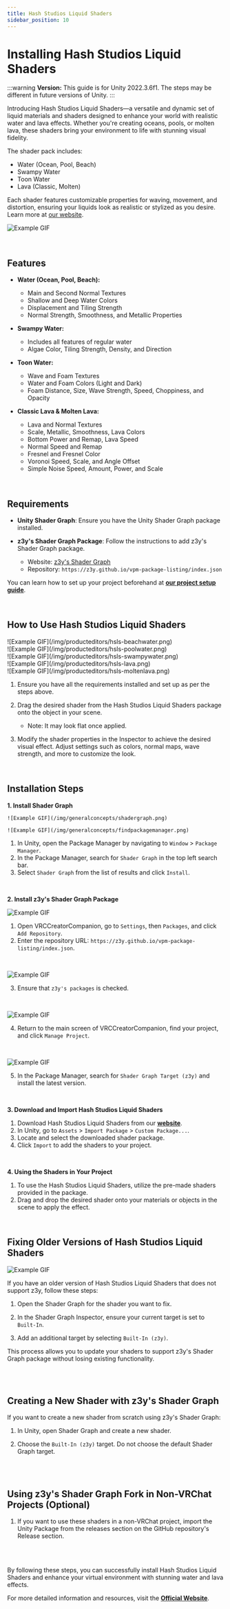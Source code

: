 ```yaml
---
title: Hash Studios Liquid Shaders
sidebar_position: 10
---
```


# Installing Hash Studios Liquid Shaders

:::warning
**Version:** This guide is for Unity 2022.3.6f1. The steps may be different in future versions of Unity.
:::

Introducing Hash Studios Liquid Shaders—a versatile and dynamic set of liquid materials and shaders designed to enhance your world with realistic water and lava effects. Whether you're creating oceans, pools, or molten lava, these shaders bring your environment to life with stunning visual fidelity.

The shader pack includes:

- Water (Ocean, Pool, Beach)
- Swampy Water
- Toon Water
- Lava (Classic, Molten)

Each shader features customizable properties for waving, movement, and distortion, ensuring your liquids look as realistic or stylized as you desire. Learn more at [our website](https://hashstudiosllc.com/hashstudiosliquidshaders).

<div class="image100">
   
   ![Example GIF](/img/productshowcases/liquidshadershowcase.gif)

</div>

<br/>

## Features

- **Water (Ocean, Pool, Beach):**
  - Main and Second Normal Textures
  - Shallow and Deep Water Colors
  - Displacement and Tiling Strength
  - Normal Strength, Smoothness, and Metallic Properties

- **Swampy Water:**
  - Includes all features of regular water
  - Algae Color, Tiling Strength, Density, and Direction

- **Toon Water:**
  - Wave and Foam Textures
  - Water and Foam Colors (Light and Dark)
  - Foam Distance, Size, Wave Strength, Speed, Choppiness, and Opacity

- **Classic Lava & Molten Lava:**
  - Lava and Normal Textures
  - Scale, Metallic, Smoothness, Lava Colors
  - Bottom Power and Remap, Lava Speed
  - Normal Speed and Remap
  - Fresnel and Fresnel Color
  - Voronoi Speed, Scale, and Angle Offset
  - Simple Noise Speed, Amount, Power, and Scale

<br/>

## Requirements

- **Unity Shader Graph**: Ensure you have the Unity Shader Graph package installed.

- **z3y's Shader Graph Package**: Follow the instructions to add z3y's Shader Graph package.
  - Website: [z3y's Shader Graph](https://github.com/z3y/ShaderGraph)
  - Repository: `https://z3y.github.io/vpm-package-listing/index.json`

You can learn how to set up your project beforehand at **[our project setup guide](/docs/general-concepts/settingupudon)**.

<br/>

## How to Use Hash Studios Liquid Shaders

<div class="image-container">
  <div class="imageBlock">
    ![Example GIF](/img/producteditors/hsls-beachwater.png)
  </div>

  <div class="imageBlock">
    ![Example GIF](/img/producteditors/hsls-poolwater.png)
  </div>
</div>

<div class="image-container">
  <div class="imageBlock">
    ![Example GIF](/img/producteditors/hsls-swampywater.png)
  </div>

  <div class="imageBlock">
    ![Example GIF](/img/producteditors/hsls-lava.png)
  </div>

  <div class="imageBlock">
    ![Example GIF](/img/producteditors/hsls-moltenlava.png)
  </div>
</div>

1. Ensure you have all the requirements installed and set up as per the steps above.

2. Drag the desired shader from the Hash Studios Liquid Shaders package onto the object in your scene. 
   - Note: It may look flat once applied.

3. Modify the shader properties in the Inspector to achieve the desired visual effect. Adjust settings such as colors, normal maps, wave strength, and more to customize the look.

<br/>

## Installation Steps

**1. Install Shader Graph**

<div style={{ display: 'flex', justifyContent: 'auto', alignItems: 'center' }}>

  <div class="image50-left">
   
    ![Example GIF](/img/generalconcepts/shadergraph.png)

  </div>
  
  <div class="image25-left">
    
    ![Example GIF](/img/generalconcepts/findpackagemanager.png)


  </div>

</div>

1. In Unity, open the Package Manager by navigating to `Window` > `Package Manager`.
2. In the Package Manager, search for `Shader Graph` in the top left search bar.
3. Select `Shader Graph` from the list of results and click `Install`.

<br/>

**2. Install z3y's Shader Graph Package**

<div class="image50-left">
   
   ![Example GIF](/img/generalconcepts/addingrepository.png)

</div>

1. Open VRCCreatorCompanion, go to `Settings`, then `Packages`, and click `Add Repository`.
2. Enter the repository URL: `https://z3y.github.io/vpm-package-listing/index.json`.

<br/>

<div class="image50-left">
   
   ![Example GIF](/img/generalconcepts/installingrepository.png)

</div>

3. Ensure that `z3y's packages` is checked.

<br/>

<div class="image50-left">
   
   ![Example GIF](/img/generalconcepts/manageproject.png)

</div>

4. Return to the main screen of VRCCreatorCompanion, find your project, and click `Manage Project`.

<br/>

<div class="image50-left">
   
   ![Example GIF](/img/generalconcepts/targetversion.png)

</div>

5. In the Package Manager, search for `Shader Graph Target (z3y)` and install the latest version.

<br/>

**3. Download and Import Hash Studios Liquid Shaders**

1. Download Hash Studios Liquid Shaders from our **[website](https://hashstudiosllc.com/hashstudiosliquidshaders)**.
2. In Unity, go to `Assets` > `Import Package` > `Custom Package...`.
3. Locate and select the downloaded shader package.
4. Click `Import` to add the shaders to your project.

<br/>

**4. Using the Shaders in Your Project**

1. To use the Hash Studios Liquid Shaders, utilize the pre-made shaders provided in the package.
2. Drag and drop the desired shader onto your materials or objects in the scene to apply the effect.

<br/>

## Fixing Older Versions of Hash Studios Liquid Shaders

<div class="image50">
   
   ![Example GIF](/img/productshowcases/brokenshader.gif)

</div>

If you have an older version of Hash Studios Liquid Shaders that does not support z3y, follow these steps:

1. Open the Shader Graph for the shader you want to fix.

2. In the Shader Graph Inspector, ensure your current target is set to `Built-In`.

3. Add an additional target by selecting `Built-In (z3y)`.

This process allows you to update your shaders to support z3y's Shader Graph package without losing existing functionality.

<br/><br/>

## Creating a New Shader with z3y's Shader Graph

If you want to create a new shader from scratch using z3y's Shader Graph:

1. In Unity, open Shader Graph and create a new shader.

2. Choose the `Built-In (z3y)` target. Do not choose the default Shader Graph target.

<br/><br/>

## Using z3y's Shader Graph Fork in Non-VRChat Projects (Optional)

1. If you want to use these shaders in a non-VRChat project, import the Unity Package from the releases section on the GitHub repository's Release section.

<br/><br/>

By following these steps, you can successfully install Hash Studios Liquid Shaders and enhance your virtual environment with stunning water and lava effects.

For more detailed information and resources, visit the **[Official Website](https://hashstudiosllc.com/hashstudiosliquidshaders)**.
